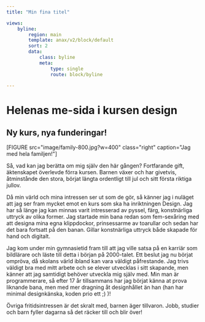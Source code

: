 ```yaml
---
title: "Min fina titel"

views:
    byline:
        region: main
        template: anax/v2/block/default
        sort: 2
        data:
            class: byline
            meta:
                type: single
                route: block/byline

---
```


Helenas me-sida i kursen design
=========================

Ny kurs, nya funderingar!
-------------------------

[FIGURE src="image/family-800.jpg?w=400" class="right" caption="Jag med hela familjen!"]

Så, vad kan jag berätta om mig själv den här gången? Fortfarande gift, äktenskapet överlevde förra kursen. Barnen växer och har givetvis, åtminstånde den stora, börjat längta ordentligt till jul och sitt första riktiga jullov.

Då min värld och mina intressen ser ut som de gör, så känner jag i nuläget att jag ser fram mycket emot en kurs som ska ha inriktningen Design. Jag har så länge jag kan minnas varit intresserad av pyssel, färg, konstnärliga uttryck av olika former. Jag startade min bana redan som fem-sexåring med att designa mina egna klippdockor, prinsessarme av toarullar och sedan har det bara fortsatt på den banan. Gillar konstnärliga uttryck både skapade för hand och digitalt.

 Jag kom under min gymnasietid fram till att jag ville satsa på en karriär som bildlärare och läste till detta i början på 2000-talet. Ett beslut jag nu börjat ompröva, då skolans värld ibland kan vara väldigt påfrestande. Jag trivs väldigt bra med mitt arbete och se elever utvecklas i sitt skapande, men känner att jag samtidigt behöver utveckla mig själv med. Min man är programmerare, så efter 17 år tillsammans har jag börjat känna at prova liknande bana, men med mer dragning åt designhållet än han (han har minimal designkänska, koden prio ett ;) )!

 Övriga fritidsintressen är det skralt med, barnen äger tillvaron. Jobb, studier och barn fyller dagarna så det räcker till och blir över!
